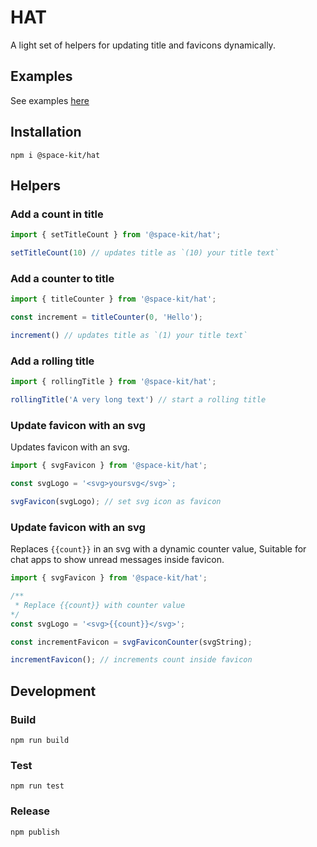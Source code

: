 # HAT
A light set of helpers for updating title and favicons dynamically.

## Examples
See examples [here](https://ashikmeerankutty.github.io/hat)

## Installation

    npm i @space-kit/hat

## Helpers

### Add a count in title

```javascript
import { setTitleCount } from '@space-kit/hat';

setTitleCount(10) // updates title as `(10) your title text`  
```

### Add a counter to title

```javascript
import { titleCounter } from '@space-kit/hat';

const increment = titleCounter(0, 'Hello');

increment() // updates title as `(1) your title text`  
```

### Add a rolling title

```javascript
import { rollingTitle } from '@space-kit/hat';

rollingTitle('A very long text') // start a rolling title 
```

### Update favicon with an svg

Updates favicon with an svg.

```javascript
import { svgFavicon } from '@space-kit/hat';

const svgLogo = '<svg>yoursvg</svg>`;

svgFavicon(svgLogo); // set svg icon as favicon
```

### Update favicon with an svg

Replaces `{{count}}` in an svg with a dynamic counter value, Suitable for chat apps to show unread messages inside favicon.

```javascript
import { svgFavicon } from '@space-kit/hat';

/**
 * Replace {{count}} with counter value
*/
const svgLogo = '<svg>{{count}}</svg>';

const incrementFavicon = svgFaviconCounter(svgString);

incrementFavicon(); // increments count inside favicon
```

## Development
### Build
    npm run build
### Test
    npm run test
### Release
    npm publish